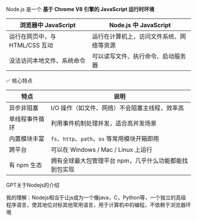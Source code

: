 Node.js 是一个 **基于 Chrome V8 引擎的 JavaScript 运行时环境**

|浏览器中 JavaScript|Node.js 中 JavaScript|
|---|---|
|运行在网页中，与 HTML/CSS 互动|运行在计算机上，访问文件系统、网络等资源|
|没法访问本地文件、系统命令|可以读写文件、执行命令、启动服务器|
✅ 核心特点

|特点|说明|
|---|---|
|异步非阻塞|I/O 操作（如文件、网络）不会阻塞主线程，效率高|
|单线程事件循环|利用事件机制处理并发，适合高并发场景|
|内置模块丰富|`fs`、`http`、`path`、`os` 等常用模块开箱即用|
|跨平台|可以在 Windows / Mac / Linux 上运行|
|有 npm 生态|拥有全球最大包管理平台 npm，几乎什么功能都能找到包实现|

GPT关于Nodejs的介绍

我的理解：Nodejs相当于让js成为一个像java，C，Python等，一个独立的高级程序语言，使其地位对标其他常用语言，用于计算机中的编程，不依赖于浏览器环境

